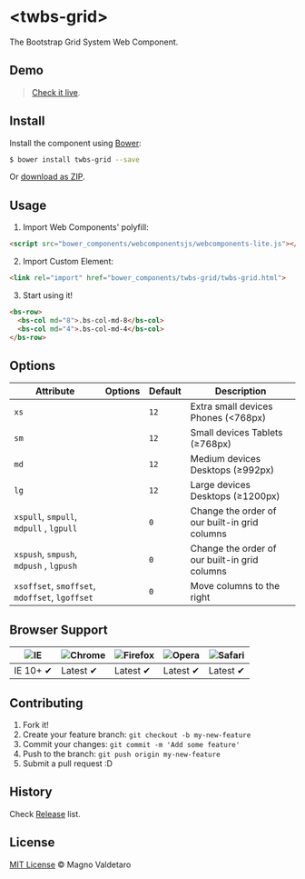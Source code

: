 # &lt;twbs-grid&gt;

The Bootstrap Grid System Web Component.

## Demo
> [Check it live](http://ifly9.com.br/webcomponents/twbs-grid/).

## Install

Install the component using [Bower](http://bower.io/):

```sh
$ bower install twbs-grid --save
```

Or [download as ZIP](https://github.com/mvaldetaro/twbs-grid/archive/master.zip).

## Usage

1. Import Web Components' polyfill:

  ```html
<script src="bower_components/webcomponentsjs/webcomponents-lite.js"></script>
  ```

2. Import Custom Element:

  ```html
<link rel="import" href="bower_components/twbs-grid/twbs-grid.html">
  ```

3. Start using it!

  ```html
<bs-row>
    <bs-col md="8">.bs-col-md-8</bs-col>
    <bs-col md="4">.bs-col-md-4</bs-col>
</bs-row>
  ```

## Options

Attribute                                      | Options | Default   | Description
---                                            | ---     | ---       | ---
`xs`                                           |         | `12`      | Extra small devices Phones (<768px)
`sm`                                           |         | `12`      | Small devices Tablets (≥768px)
`md`                                           |         | `12`      | Medium devices Desktops (≥992px)
`lg`                                           |         | `12`      | Large devices Desktops (≥1200px)
`xspull`, `smpull`, `mdpull` , `lgpull`        |         | `0`       | Change the order of our built-in grid columns
`xspush`, `smpush`, `mdpush` , `lgpush`        |         | `0`       | Change the order of our built-in grid columns
`xsoffset`, `smoffset`, `mdoffset`, `lgoffset` |         | `0`       | Move columns to the right

## Browser Support

![IE](https://raw.github.com/paulirish/browser-logos/master/internet-explorer/internet-explorer_48x48.png) | ![Chrome](https://raw.github.com/paulirish/browser-logos/master/chrome/chrome_48x48.png) | ![Firefox](https://raw.github.com/paulirish/browser-logos/master/firefox/firefox_48x48.png) | ![Opera](https://raw.github.com/paulirish/browser-logos/master/opera/opera_48x48.png) | ![Safari](https://raw.github.com/paulirish/browser-logos/master/safari/safari_48x48.png)
--- | --- | --- | --- | --- |
IE 10+ ✔ | Latest ✔ | Latest ✔ | Latest ✔ | Latest ✔ |

## Contributing

1. Fork it!
2. Create your feature branch: `git checkout -b my-new-feature`
3. Commit your changes: `git commit -m 'Add some feature'`
4. Push to the branch: `git push origin my-new-feature`
5. Submit a pull request :D

## History

Check [Release](https://github.com/mvaldetaro/twbs-grid/releases) list.

## License

[MIT License](http://mvaldetaro.mit-license.org/) © Magno Valdetaro
